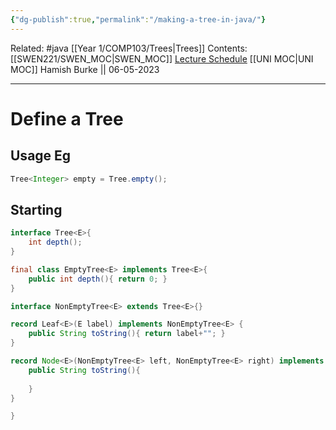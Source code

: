 ```yaml
---
{"dg-publish":true,"permalink":"/making-a-tree-in-java/"}
---
```


Related: #java [[Year 1/COMP103/Trees\|Trees]]
Contents: [[SWEN221/SWEN_MOC\|SWEN_MOC]]
[Lecture Schedule](https://ecs.wgtn.ac.nz/Courses/SWEN221_2023T1/LectureSchedule)
[[UNI MOC\|UNI MOC]]
Hamish Burke || 06-05-2023
***

# Define a Tree

## Usage Eg

```java
Tree<Integer> empty = Tree.empty();
```

## Starting

```java
interface Tree<E>{
	int depth();
}

final class EmptyTree<E> implements Tree<E>{
	public int depth(){ return 0; }
}

interface NonEmptyTree<E> extends Tree<E>{}

record Leaf<E>(E label) implements NonEmptyTree<E> {
	public String toString(){ return label+""; }
}

record Node<E>(NonEmptyTree<E> left, NonEmptyTree<E> right) implements NonEmptyTree<E>{
	public String toString(){
	
	}
}

}
```